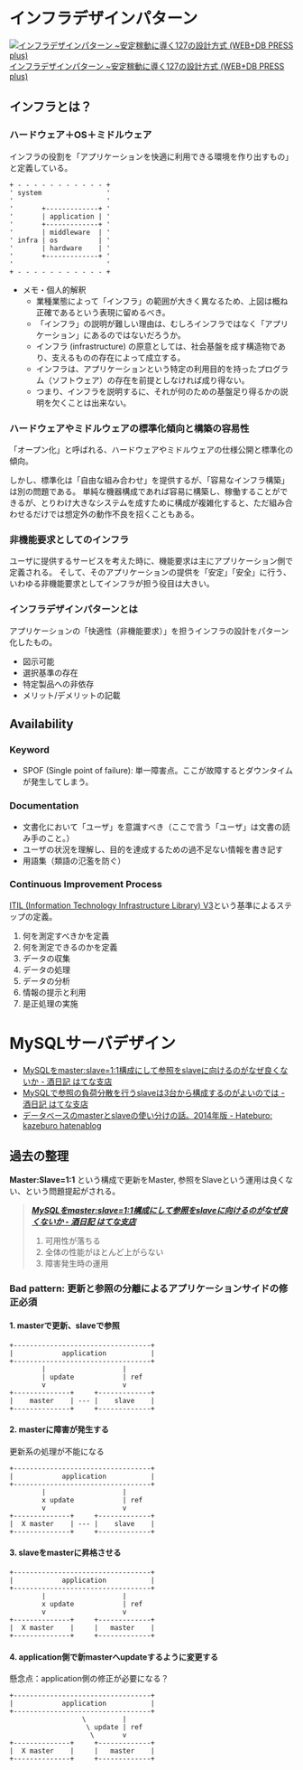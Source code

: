 # インフラデザインパターン

[![インフラデザインパターン ~安定稼動に導く127の設計方式 (WEB+DB PRESS plus)](http://ecx.images-amazon.com/images/I/51%2BITF6dZ%2BL._SL160_.jpg) インフラデザインパターン ~安定稼動に導く127の設計方式 (WEB+DB PRESS plus)](http://www.amazon.co.jp/exec/obidos/ASIN/4774162868/hifumiass-22/ref=nosim/)

## インフラとは？

### ハードウェア＋OS＋ミドルウェア

インフラの役割を「アプリケーションを快適に利用できる環境を作り出すもの」と定義している。

```text
+ - - - - - - - - - - - +
' system                '
'                       '
'       +-------------+ '
'       | application | '
'       +-------------+ '
'       | middleware  | '
' infra | os          | '
'       | hardware    | '
'       +-------------+ '
'                       '
+ - - - - - - - - - - - +
```

 * メモ・個人的解釈
   * 業種業態によって「インフラ」の範囲が大きく異なるため、上図は概ね正確であるという表現に留めるべき。
   * 「インフラ」の説明が難しい理由は、むしろインフラではなく「アプリケーション」にあるのではないだろうか。
   * インフラ (infrastructure) の原意としては、社会基盤を成す構造物であり、支えるものの存在によって成立する。
   * インフラは、アプリケーションという特定の利用目的を持ったプログラム（ソフトウェア）の存在を前提としなければ成り得ない。
   * つまり、インフラを説明するに、それが何のための基盤足り得るかの説明を欠くことは出来ない。

### ハードウェアやミドルウェアの標準化傾向と構築の容易性

「オープン化」と呼ばれる、ハードウェアやミドルウェアの仕様公開と標準化の傾向。

しかし、標準化は「自由な組み合わせ」を提供するが、「容易なインフラ構築」は別の問題である。
単純な機器構成であれば容易に構築し、稼働することができるが、とりわけ大きなシステムを成すために構成が複雑化すると、ただ組み合わせるだけでは想定外の動作不良を招くこともある。

### 非機能要求としてのインフラ

ユーザに提供するサービスを考えた時に、機能要求は主にアプリケーション側で定義される。
そして、そのアプリケーションの提供を「安定」「安全」に行う、いわゆる非機能要求としてインフラが担う役目は大きい。

### インフラデザインパターンとは

アプリケーションの「快適性（非機能要求）」を担うインフラの設計をパターン化したもの。

 * 図示可能
 * 選択基準の存在
 * 特定製品への非依存
 * メリット/デメリットの記載

## Availability

### Keyword

 * SPOF (Single point of failure): 単一障害点。ここが故障するとダウンタイムが発生してしまう。

### Documentation

 * 文書化において「ユーザ」を意識すべき（ここで言う「ユーザ」は文書の読み手のこと。）
 * ユーザの状況を理解し、目的を達成するための過不足ない情報を書き記す
 * 用語集（類語の氾濫を防ぐ）

### Continuous Improvement Process

[ITIL (Information Technology Infrastructure Library) V3](http://ja.wikipedia.org/wiki/Information_Technology_Infrastructure_Library#ITIL_V3)という基準によるステップの定義。

 1. 何を測定すべきかを定義
 1. 何を測定できるのかを定義
 1. データの収集
 1. データの処理
 1. データの分析
 1. 情報の提示と利用
 1. 是正処理の実施

# MySQLサーバデザイン

 * [MySQLをmaster:slave=1:1構成にして参照をslaveに向けるのがなぜ良くないか - 酒日記 はてな支店](http://d.hatena.ne.jp/sfujiwara/20110620/1308531677)
 * [MySQLで参照の負荷分散を行うslaveは3台から構成するのがよいのでは - 酒日記 はてな支店](http://d.hatena.ne.jp/sfujiwara/20110621/1308625519)
 * [データベースのmasterとslaveの使い分けの話。2014年版 - Hateburo: kazeburo hatenablog](http://kazeburo.hatenablog.com/entry/2013/11/27/171652)

## 過去の整理

__Master:Slave=1:1__ という構成で更新をMaster, 参照をSlaveという運用は良くない、という問題提起がされる。

> ___[MySQLをmaster:slave=1:1構成にして参照をslaveに向けるのがなぜ良くないか - 酒日記 はてな支店](http://d.hatena.ne.jp/sfujiwara/20110620/1308531677)___
> 
> 1. 可用性が落ちる
> 1. 全体の性能がほとんど上がらない
> 1. 障害発生時の運用

### Bad pattern: 更新と参照の分離によるアプリケーションサイドの修正必須

#### 1. masterで更新、slaveで参照

```text
+----------------------------------+
|            application           |
+----------------------------------+
        |                   |
        | update            | ref
        v                   v
+--------------+     +-------------+
|    master    | --- |    slave    |
+--------------+     +-------------+
```

#### 2. masterに障害が発生する

更新系の処理が不能になる

```text
+----------------------------------+
|            application           |
+----------------------------------+
        |                   |
        x update            | ref
        v                   v
+--------------+     +-------------+
|  X master    | --- |    slave    |
+--------------+     +-------------+
```

#### 3. slaveをmasterに昇格させる

```text
+----------------------------------+
|            application           |
+----------------------------------+
        |                   |
        x update            | ref
        v                   v
+--------------+     +-------------+
|  X master    |     |   master    |
+--------------+     +-------------+
```

#### 4. application側で新masterへupdateするように変更する

懸念点：application側の修正が必要になる？

```text
+----------------------------------+
|            application           |
+----------------------------------+
                  \         |
                   \ update | ref
                    \       v
+--------------+     +-------------+
|  X master    |     |   master    |
+--------------+     +-------------+
```